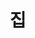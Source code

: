 ---
title: 집
home: true
heroImage: image/home.png
heroText: Augus
tagline: 하나 더
actions:
  - text: 에 대해 자세히 알아보기  >
    link: /home/
    type: primary
footer: <div>MIT Licensed | Made by <a href="https://github.com/DrAugus/" target="_blank">DrAugus</a></div><div>This page was generated by <a href="https://pages.github.com/" target="_blank">GitHub Pages</a>.</div>
footerHtml: true
navbar: false
---